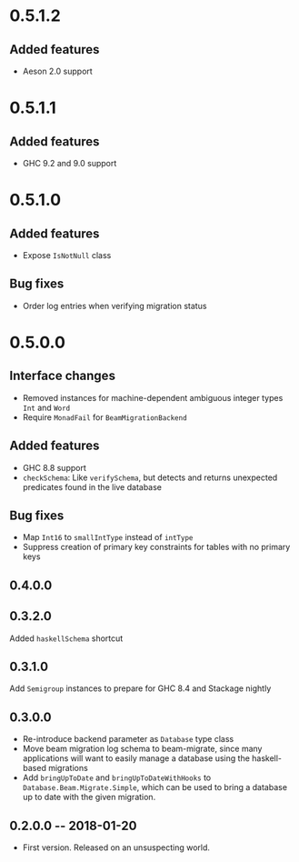 # 0.5.1.2

## Added features

 * Aeson 2.0 support

# 0.5.1.1

## Added features

 * GHC 9.2 and 9.0 support

# 0.5.1.0

## Added features

 * Expose `IsNotNull` class

## Bug fixes

 * Order log entries when verifying migration status

# 0.5.0.0

## Interface changes

 * Removed instances for machine-dependent ambiguous integer types `Int` and `Word`
 * Require `MonadFail` for `BeamMigrationBackend`

## Added features

 * GHC 8.8 support
 * `checkSchema`: Like `verifySchema`, but detects and returns unexpected
   predicates found in the live database

## Bug fixes

 * Map `Int16` to `smallIntType` instead of `intType`
 * Suppress creation of primary key constraints for tables with no primary keys

## 0.4.0.0

## 0.3.2.0

Added `haskellSchema` shortcut

## 0.3.1.0

Add `Semigroup` instances to prepare for GHC 8.4 and Stackage nightly

## 0.3.0.0

* Re-introduce backend parameter as `Database` type class
* Move beam migration log schema to beam-migrate, since many
  applications will want to easily manage a database using the
  haskell-based migrations
* Add `bringUpToDate` and `bringUpToDateWithHooks` to
  `Database.Beam.Migrate.Simple`, which can be used to bring a
  database up to date with the given migration.

## 0.2.0.0  -- 2018-01-20

* First version. Released on an unsuspecting world.
